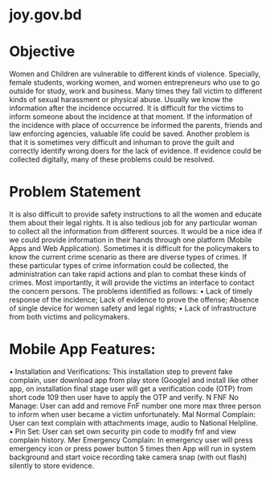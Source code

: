 # joy.gov.bd

# Objective
Women and Children are vulnerable to different kinds of violence. Specially, female students, working women, and women entrepreneurs who use to go outside for study, work and business. Many times they fall victim to different kinds of sexual harassment or physical abuse. Usually we know the information after the incidence occurred. It is difficult for the victims to inform someone about the incidence at that moment. If the information of the incidence with place of occurrence be informed the parents, friends and law enforcing agencies, valuable life could be saved. Another problem is that it is sometimes very difficult and inhuman to prove the guilt and correctly identify wrong doers for the lack of evidence. If evidence could be collected digitally, many of these problems could be resolved.

# Problem Statement
It is also difficult to provide safety instructions to all the women and educate them about their legal rights. It is also tedious job for any particular woman to collect all the information from different sources. It would be a nice idea if we could provide information in their hands through one platform (Mobile Apps and Web Application).
Sometimes it is difficult for the policymakers to know the current crime scenario as there are diverse types of crimes. If these particular types of crime information could be collected, the administration can take rapid actions and plan to combat these kinds of crimes. Most importantly, it will provide the victims an interface to contact the concern persons. The problems identified as follows:
• Lack of timely response of the incidence;
Lack of evidence to prove the offense;
Absence of single device for women safety and legal rights;
• Lack of infrastructure from both victims and policymakers.

# Mobile App Features:
• Installation and Verifications: This installation step to prevent fake complain, user download app from play store (Google) and install like other app, on installation final stage user will get a verification code (OTP) from short code 109 then user have to apply the OTP and verify.
N FNF No Manage: User can add and remove FnF number one more max three person to inform when user became a victim unfortunately.
Mal Normal Complain: User can text complain with attachments image, audio to National Helpline.
• Pin Set: User can set own security pin code to modify fnf and view complain history.
Mer Emergency Complain: In emergency user will press emergency icon or press power button 5 times then App will run in system background and start voice recording take camera snap (with out flash) silently to store evidence.
